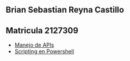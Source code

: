##  Brian Sebastian Reyna Castillo
##  Matricula 2127309

- [Manejo de APIs](./ManejoAPI/)
- [Scripting  en Powershell](./Scripting_posh/)